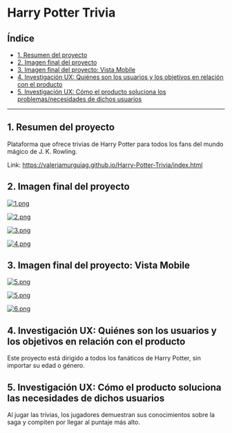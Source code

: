 # Harry Potter Trivia

## Índice

* [1. Resumen del proyecto](#2-resumen-del-proyecto)
* [2. Imagen final del proyecto](#2-imagen-final-del-proyecto)
* [3. Imagen final del proyecto: Vista Mobile](#7-imagen-final-del-proyecto-vista-mobile)
* [4. Investigación UX: Quiénes son los usuarios y los objetivos en relación con el producto](#2-investigación-ux-quiénes-son-los-usuarios-y-los-objetivos-en-relación-con-el-producto)
* [5. Investigación UX: Cómo el producto soluciona los problemas/necesidades de dichos usuarios](#4-investigación-ux-cómo-el-producto-soluciona-los-problemasnecesidades-de-dichos-usuarios)

***

## 1. Resumen del proyecto

Plataforma que ofrece trivias de Harry Potter para todos los fans del mundo mágico de J. K. Rowling. 

Link: https://valeriamurguiag.github.io/Harry-Potter-Trivia/index.html


## 2. Imagen final del proyecto 
[![1.png](https://i.postimg.cc/8cZwdw2T/1.png)](https://postimg.cc/sGZpsPfL)


[![2.png](https://i.postimg.cc/qqDX6qKR/2.png)](https://postimg.cc/bSb2Kz3c)


[![3.png](https://i.postimg.cc/LsktBNPG/3.png)](https://postimg.cc/WD3qsmX7)


[![4.png](https://i.postimg.cc/fT3YgwXc/4.png)](https://postimg.cc/mtscPWmk)


## 3. Imagen final del proyecto: Vista Mobile

[![5.png](https://i.postimg.cc/jSn2b2dX/5.png)](https://postimg.cc/CRYSCF8B)


[![5.png](https://i.postimg.cc/t4rvD4Vw/5.png)](https://postimg.cc/4Y91xZPQ)


[![6.png](https://i.postimg.cc/1tDHxmf9/6.png)](https://postimg.cc/tZCPWH3f)


## 4. Investigación UX: Quiénes son los usuarios y los objetivos en relación con el producto

Este proyecto está dirigido a todos los fanáticos de Harry Potter, sin importar su edad o género.

## 5. Investigación UX: Cómo el producto soluciona las necesidades de dichos usuarios

Al jugar las trivias, los jugadores demuestran sus conocimientos sobre la saga y compiten por llegar al puntaje más alto.



